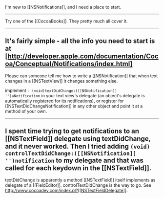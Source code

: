 I'm new to [[NSNotifications]], and I need a place to start.

----

Try one of the [[CocoaBooks]].  They pretty much all cover it.

----

It's fairly simple - all the info you need to start is at [http://developer.apple.com/documentation/Cocoa/Conceptual/Notifications/index.html]
----
Please can someone tell me how to write a [[NSNotification]] that when text changes in a [[NSTextView]] it changes something else.

implement <code>- (void)textDidChange:([[NSNotification]] '')aNotification</code> in your text view's delegate (an object's delegate is automatically registered for its notifications), or register for [[NSTextDidChangeNotification]] in any other object and point it at a method of your own.

----
I spent time trying to get notifications to an [[NSTextField]] delegate using textDidChange, and it never worked. Then I tried adding
<code>(void) controlTextDidChange:([[NSNotification]] '')notification</code>
to my delegate and that was called for each keydown in the [[NSTextField]]. 
----

textDidChange is apparently a method [[NSTextField]] itself implements as delegate of a [[FieldEditor]]. controlTextDidChange is the way to go. See http://www.cocoadev.com/index.pl?[[NSTextFieldDelegate]].
